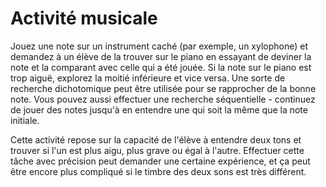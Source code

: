 # Activité musicale

Jouez une note sur un instrument caché (par exemple, un xylophone) et demandez à un élève de la trouver sur le piano en essayant de deviner la note et la comparant avec celle qui a été jouée. Si la note sur le piano est trop aiguë, explorez la moitié inférieure et vice versa. Une sorte de recherche dichotomique peut être utilisée pour se rapprocher de la bonne note. Vous pouvez aussi effectuer une recherche séquentielle - continuez de jouer des notes jusqu'à en entendre une qui soit la même que la note initiale.

Cette activité repose sur la capacité de l'élève à entendre deux tons et trouver si l'un est plus aigu, plus grave ou égal à l'autre. Effectuer cette tâche avec précision peut demander une certaine expérience, et ça peut être encore plus compliqué si le timbre des deux sons est très différent.